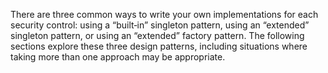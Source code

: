 There are three common ways to write your own implementations for each security control: using a “built‐in” singleton pattern, using an “extended” singleton pattern, or using an “extended” factory pattern. The following sections explore these three design patterns, including situations where taking more than one approach may be appropriate.